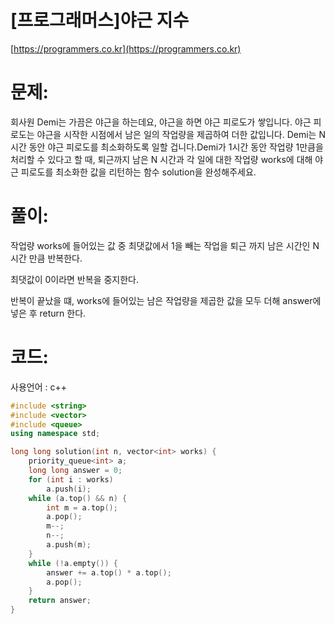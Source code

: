# [프로그래머스]야근 지수

[https://programmers.co.kr](https://programmers.co.kr)

# 문제:

회사원 Demi는 가끔은 야근을 하는데요, 야근을 하면 야근 피로도가 쌓입니다. 야근 피로도는 야근을 시작한 시점에서 남은 일의 작업량을 제곱하여 더한 값입니다. Demi는 N시간 동안 야근 피로도를 최소화하도록 일할 겁니다.Demi가 1시간 동안 작업량 1만큼을 처리할 수 있다고 할 때,  퇴근까지 남은 N 시간과 각 일에 대한 작업량 works에 대해 야근 피로도를 최소화한 값을 리턴하는 함수 solution을 완성해주세요.



# 풀이:

작업량 works에 들어있는 값 중 최댓값에서 1을 빼는 작업을 퇴근 까지 남은 시간인 N시간 만큼 반복한다.

최댓값이 0이라면 반복을 중지한다.

반복이 끝났을 떄, works에 들어있는 남은 작업량을 제곱한 값을 모두 더해 answer에 넣은 후 return 한다.



# **코드:**

사용언어 : c++
```c++
#include <string>
#include <vector>
#include <queue>
using namespace std;

long long solution(int n, vector<int> works) {
	priority_queue<int> a;
	long long answer = 0;
	for (int i : works)
		a.push(i);
	while (a.top() && n) {
		int m = a.top();
		a.pop();
		m--;
		n--;
		a.push(m);
	}
	while (!a.empty()) {
		answer += a.top() * a.top();
		a.pop();
	}
    return answer;
}
```

